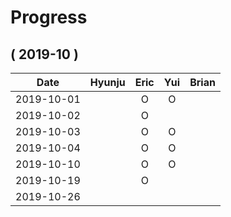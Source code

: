 # Progress

## ( 2019-10 )
| Date       | Hyunju | Eric | Yui | Brian |
| :-:        |:-:     |:-:   |:-:  |:-:    |
| 2019-10-01 |        |O     |O    |       |
| 2019-10-02 |        |O     |     |       |
| 2019-10-03 |        |O     |O    |       |
| 2019-10-04 |        |O     |O    |       |
| 2019-10-10 |        |O     |O    |       |
| 2019-10-19 |        |O     |     |       |
| 2019-10-26 |        |      |     |       |